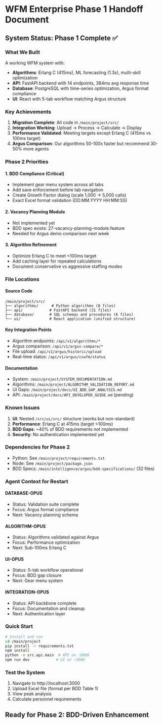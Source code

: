 # WFM Enterprise Phase 1 Handoff Document

## System Status: Phase 1 Complete ✅

### What We Built
A working WFM system with:
- **Algorithms**: Erlang C (415ms), ML forecasting (1.3s), multi-skill optimization
- **API**: FastAPI backend with 14 endpoints, 384ms avg response time
- **Database**: PostgreSQL with time-series optimization, Argus format compliance
- **UI**: React with 5-tab workflow matching Argus structure

### Key Achievements
1. **Migration Complete**: All code in `/main/project/src/`
2. **Integration Working**: Upload → Process → Calculate → Display
3. **Performance Validated**: Meeting targets except Erlang C (415ms vs 100ms target)
4. **Argus Comparison**: Our algorithms 50-100x faster but recommend 30-50% more agents

### Phase 2 Priorities

#### 1. BDD Compliance (Critical)
- Implement gear menu system across all tabs
- Add save enforcement before tab navigation  
- Create Growth Factor dialog (scale 1,000 → 5,000 calls)
- Exact Excel format validation (DD.MM.YYYY HH:MM:SS)

#### 2. Vacancy Planning Module
- Not implemented yet
- BDD spec exists: 27-vacancy-planning-module.feature
- Needed for Argus demo comparison next week

#### 3. Algorithm Refinement
- Optimize Erlang C to meet <100ms target
- Add caching layer for repeated calculations
- Document conservative vs aggressive staffing modes

### File Locations

#### Source Code
```
/main/project/src/
├── algorithms/      # Python algorithms (8 files)
├── api/            # FastAPI backend (31 files)
├── database/       # SQL schemas and procedures (6 files)
└── ui/             # React application (unified structure)
```

#### Key Integration Points
- Algorithm endpoints: `/api/v1/algorithms/*`
- Argus comparison: `/api/v1/argus-compare/*`
- File upload: `/api/v1/argus/historic/upload`
- Real-time status: `/api/v1/argus/ccwfm/status`

#### Documentation
- System: `/main/project/SYSTEM_DOCUMENTATION.md`
- Algorithms: `/main/project/ALGORITHM_VALIDATION_REPORT.md`
- UI Gaps: `/main/project/docs/UI_BDD_GAP_ANALYSIS.md`
- API: `/main/project/docs/API_DEVELOPER_GUIDE.md` (pending)

### Known Issues
1. **UI**: Nested `/src/ui/src/` structure (works but non-standard)
2. **Performance**: Erlang C at 415ms (target <100ms)
3. **BDD Gaps**: ~40% of BDD requirements not implemented
4. **Security**: No authentication implemented yet

### Dependencies for Phase 2
- Python: See `/main/project/requirements.txt`
- Node: See `/main/project/package.json`
- BDD Specs: `/main/intelligence/argus/bdd-specifications/` (32 files)

### Agent Context for Restart

#### DATABASE-OPUS
- Status: Validation suite complete
- Focus: Argus format compliance
- Next: Vacancy planning schema

#### ALGORITHM-OPUS  
- Status: Algorithms validated against Argus
- Focus: Performance optimization
- Next: Sub-100ms Erlang C

#### UI-OPUS
- Status: 5-tab workflow operational
- Focus: BDD gap closure
- Next: Gear menu system

#### INTEGRATION-OPUS
- Status: API backbone complete
- Focus: Documentation and cleanup
- Next: Authentication layer

### Quick Start
```bash
# Install and run
cd /main/project
pip install -r requirements.txt
npm install
python -m src.api.main  # API on :8000
npm run dev            # UI on :3000
```

### Test the System
1. Navigate to http://localhost:3000
2. Upload Excel file (format per BDD Table 1)
3. View peak analysis
4. Calculate personnel requirements

## Ready for Phase 2: BDD-Driven Enhancement